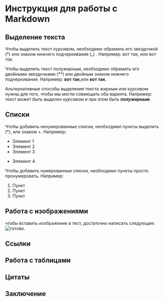 # Инструкция для работы с Markdown

## Выделение текста

Чтобы выделить текст курсивом, необходимо обрамить его звездочкой (*) или знаком нижнего подчеркивания (_) . Например: *вот так*, или _вот так_.

Чтобы выделить текст полужирным, необходимо обрамить его двойными звездочками (**) или двойным знаком нижнего подчеркивания. Например: **вот так**,или __вот так__.

Альтернативные способы выделения текста жирным или курсивом нужны для того, чтобы мы могли совмещать оба варинта. Например: _текст может быть выделен курсивом и при этом быть **полужирным**_.


## Списки


Чтобы добавить ненумерованные списки, необходимл пункты выделить (*), или знаком +. Например:
* Элемент 1
* Элемент 2
* Элемент 3
+ Элемент 4

Чтобы добавить нумерованные списки, необходимо пункты просто пронумеровать. Например:
1. Пункт
2. Пункт
3. Пункт
## Работа с изображениями

чтобы вставить изображение в тест, достаточно написать следующее: ![готово](2705.png).

## Ссылки 

## Работа с таблицами

## Цитаты 

## Заключение 